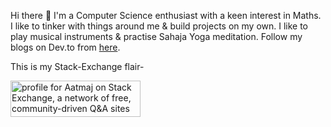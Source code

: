 Hi there 👋 I'm a Computer Science enthusiast with a keen interest in Maths. I like to tinker with things around me & build projects on my own. I like to play musical instruments & practise Sahaja Yoga meditation.
Follow my blogs on Dev.to from [here](https://dev.to/aatmaj).

This is my Stack-Exchange flair-

<a href="https://stackexchange.com/users/18205358/aatmaj"><img src="https://stackexchange.com/users/flair/18205358.png" width="208" height="58" alt="profile for Aatmaj on Stack Exchange, a network of free, community-driven Q&amp;A sites" title="profile for Aatmaj on Stack Exchange, a network of free, community-driven Q&amp;A sites" /></a>
